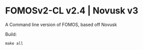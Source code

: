# FOMOSv2-CL v2.4 | Novusk v3

A Command line version of FOMOS, based off Novusk

Build:
```commandline
make all
```
